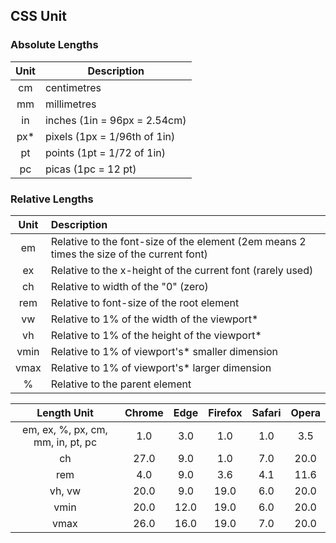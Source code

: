 ## CSS Unit

### Absolute Lengths

| **Unit** | **Description**              |
| :------: | ---------------------------- |
|    cm    | centimetres                  |
|    mm    | millimetres                  |
|    in    | inches (1in = 96px = 2.54cm) |
|   px*    | pixels (1px = 1/96th of 1in) |
|    pt    | points (1pt = 1/72 of 1in)   |
|    pc    | picas (1pc = 12 pt)          |



### Relative Lengths

| **Unit** | **Description**                                              |
| :------: | :----------------------------------------------------------- |
|    em    | Relative to the font-size of the element (2em means 2 times the  size of the current font) |
|    ex    | Relative to the x-height of the current font (rarely used)   |
|    ch    | Relative to width of the "0" (zero)                          |
|   rem    | Relative to font-size of the root element                    |
|    vw    | Relative to 1% of the width of the viewport*                 |
|    vh    | Relative to 1% of the height of the viewport*                |
|   vmin   | Relative to 1% of viewport's* smaller dimension              |
|   vmax   | Relative to 1% of viewport's* larger dimension               |
|    %     | Relative to the parent element                               |



|            Length Unit            | Chrome | Edge | Firefox | Safari | Opera |
| :-------------------------------: | :----: | :--: | :-----: | :----: | :---: |
| em, ex, %, px, cm, mm, in, pt, pc |  1.0   | 3.0  |   1.0   |  1.0   |  3.5  |
|                ch                 |  27.0  | 9.0  |   1.0   |  7.0   | 20.0  |
|                rem                |  4.0   | 9.0  |   3.6   |  4.1   | 11.6  |
|              vh, vw               |  20.0  | 9.0  |  19.0   |  6.0   | 20.0  |
|               vmin                |  20.0  | 12.0 |  19.0   |  6.0   | 20.0  |
|               vmax                |  26.0  | 16.0 |  19.0   |  7.0   | 20.0  |